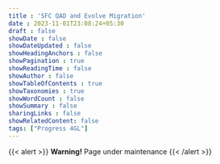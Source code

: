 ```yaml
---
title : 'SFC QAD and Evolve Migration'
date : 2023-11-01T23:08:24+05:30
draft : false
showDate : false
showDateUpdated : false
showHeadingAnchors : false
showPagination : true
showReadingTime : false
showAuthor : false
showTableOfContents : true
showTaxonomies : true
showWordCount : false
showSummary : false
sharingLinks : false
showRelatedContent: false
tags: ["Progress 4GL"]
---
```

{{< alert >}}
**Warning!** Page under maintenance
{{< /alert >}}
